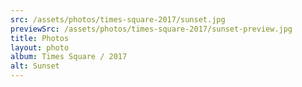 ```yaml
---
src: /assets/photos/times-square-2017/sunset.jpg
previewSrc: /assets/photos/times-square-2017/sunset-preview.jpg
title: Photos
layout: photo
album: Times Square / 2017
alt: Sunset
---
```

